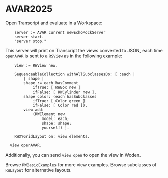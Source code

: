 # AVAR2025

Open Transcript and evaluate in a Workspace:
```smalltalk
	server := AVAR current newEchoMockServer
	server start.
	"server stop."
```
This server will print on Transcript the views converted to JSON, each time `openAVAR` is sent to a `RSView` as in the following example:
```smalltalk
	view := RWView new.

	SequenceableCollection withAllSubclassesDo: [ :each |
		| shape |
		shape := each hasComment
			ifTrue: [ RWBox new ]
			ifFalse: [ RWCylinder new ].
		shape color: (each hasSubclasses
			ifTrue: [ Color green ]
			ifFalse: [ Color red ]).
		view add:
			(RWElement new
				model: each;
				shape: shape;
				yourself) ].

	RWXYGridLayout on: view elements.

  view openAVAR.
```
Additionally, you can send `view open` to open the view in Woden.

Browse `RWBasicExamples` for more view examples.
Browse subclasses of `RWLayout` for alternative layouts.
